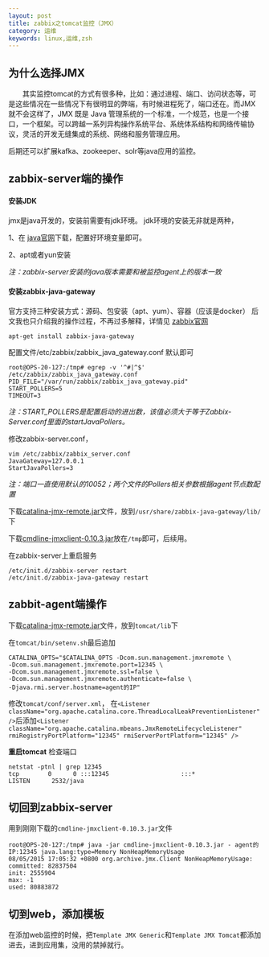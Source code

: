```yaml
---
layout: post
title: zabbix之tomcat监控（JMX）
category: 运维
keywords: linux,运维,zsh
---
```


## 为什么选择JMX

　　其实监控tomcat的方式有很多种，比如：通过进程、端口、访问状态等，可是这些情况在一些情况下有很明显的弊端，有时候进程死了，端口还在。而JMX就不会这样了，JMX 既是 Java 管理系统的一个标准，一个规范，也是一个接口，一个框架。可以跨越一系列异构操作系统平台、系统体系结构和网络传输协议，灵活的开发无缝集成的系统、网络和服务管理应用。

后期还可以扩展kafka、zookeeper、solr等java应用的监控。

## zabbix-server端的操作

#### 安装JDK
jmx是java开发的，安装前需要有jdk环境。
jdk环境的安装无非就是两种，

1、在 [java官网](http://www.oracle.com/technetwork/java/javase/downloads/index.html)下载，配置好环境变量即可。

2、apt或者yun安装

*注：zabbix-server安装的java版本需要和被监控agent上的版本一致*

#### 安装zabbix-java-gateway

官方支持三种安装方式：源码、包安装（apt、yum）、容器（应该是docker）
后文我也只介绍我的操作过程，不再过多解释，详情见
[zabbix官网](https://www.zabbix.com/documentation)

```apt-get install zabbix-java-gateway```

配置文件/etc/zabbix/zabbix_java_gateway.conf 默认即可
```shell
root@OPS-20-127:/tmp# egrep -v '^#|^$' /etc/zabbix/zabbix_java_gateway.conf
PID_FILE="/var/run/zabbix/zabbix_java_gateway.pid"
START_POLLERS=5
TIMEOUT=3
```
*注：START_POLLERS是配置启动的进出数，该值必须大于等于Zabbix-Server.conf里面的startJavaPollers。*

修改zabbix-server.conf，
```shell
vim /etc/zabbix/zabbix_server.conf
JavaGateway=127.0.0.1
StartJavaPollers=3
```
*注：端口一直使用默认的10052；两个文件的Pollers相关参数根据agent节点数配置*

下载[catalina-jmx-remote.jar](http://archive.apache.org/dist/tomcat/)文件，放到``/usr/share/zabbix-java-gateway/lib/``下

下载[cmdline-jmxclient-0.10.3.jar](http://crawler.archive.org/cmdline-jmxclient/cmdline-jmxclient-0.10.3.jar)放在``/tmp``即可，后续用。

在zabbix-server上重启服务
```shell
/etc/init.d/zabbix-server restart
/etc/init.d/zabbix-java-gateway restart
```
## zabbit-agent端操作

下载[catalina-jmx-remote.jar](http://archive.apache.org/dist/tomcat/)文件，放到``tomcat/lib``下

在``tomcat/bin/setenv.sh``最后追加

```shell
CATALINA_OPTS="$CATALINA_OPTS -Dcom.sun.management.jmxremote \
-Dcom.sun.management.jmxremote.port=12345 \
-Dcom.sun.management.jmxremote.ssl=false \
-Dcom.sun.management.jmxremote.authenticate=false \
-Djava.rmi.server.hostname=agent的IP"
```

修改``tomcat/conf/server.xml``，
在``<Listener className="org.apache.catalina.core.ThreadLocalLeakPreventionListener" />``后添加``<Listener className="org.apache.catalina.mbeans.JmxRemoteLifecycleListener" rmiRegistryPortPlatform="12345" rmiServerPortPlatform="12345" />``

**重启tomcat**
检查端口
```shell
netstat -ptnl | grep 12345
tcp        0      0 :::12345                    :::*                        LISTEN      2532/java      
```
## 切回到zabbix-server

用到刚刚下载的``cmdline-jmxclient-0.10.3.jar``文件
```shell
root@OPS-20-127:/tmp# java -jar cmdline-jmxclient-0.10.3.jar - agent的IP:12345 java.lang:type=Memory NonHeapMemoryUsage
08/05/2015 17:05:32 +0800 org.archive.jmx.Client NonHeapMemoryUsage:
committed: 82837504
init: 2555904
max: -1
used: 80883872
```

## 切到web，添加模板
在添加web监控的时候，把``Template JMX Generic``和``Template JMX Tomcat``都添加进去，进到应用集，没用的禁掉就行。
